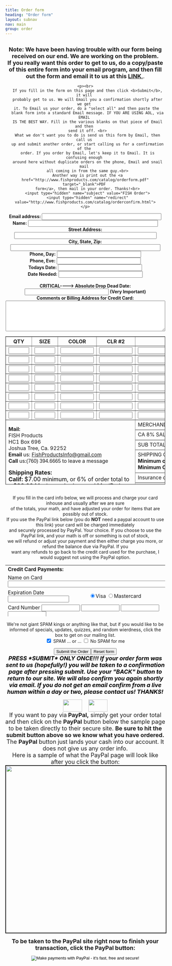 ```yaml
---
title: Order form
heading: "Order form"
layout: subnav
nav: main
group: order
---
```



<form action="http://www.fishproducts.com/cgi-bin/formmail/FormMail.pl" method="POST" name="orderform" enctype="x-www-form-urlencoded">
  <center>
    <p><br>
      <b><font size="+1">Note: We have been having trouble with our form being 
      received on our end. We are working on the problem. <br>
      If you really want this order to get to us, do a copy/paste of this entire 
      form into your email program, and then fill out the form and email it to 
      us at this <a href="mailto:FishProductsInfo@gmail.com">LINK</a></font></b><font size="+1"><a href="mailto:form@fishproducts.com">.</a>. 
      </font> </p>
      
    <p><br>
      If you fill in the form on this page and then click <b>Submit</b>, it will 
      probably get to us. We will Email you a confirmation shortly after we get 
      it. To Email us your order, do a "select all" and then paste the 
      blank form into a standard Email message. IF YOU ARE USING AOL, via EMAIL 
      IS THE BEST WAY. Fill in the various blanks on that piece of Email and then 
      send it off. <br>
      What we don't want you to do is send us this form by Email, then call us 
      up and submit another order, or start calling us for a confirmation of the 
      order. If you order by Email, let's keep it to Email. It is confusing enough 
      around here without duplicate orders on the phone, Email and snail mail 
      all coming in from the same guy.<br>
      Another way is print out the <a href="http://www.fishproducts.com/catalog/orderform.pdf" target="_blank">PDF 
      form</a>, then mail in your order. Thanks!<br>
      <input type="hidden" name="subject" value="FISH Order">
      <input type="hidden" name="redirect" value="http://www.fishproducts.com/catalog/orderconfirm.html">
    </p>
  </center>
  <p> 
    </p><center>
      <b>Email address: </b> 
      <input name="email" type="text" size="44">
      <br>
      <b>Name:</b> 
      <input name="Name" type="text" size="48">
      <br>
      <b>Street Address:</b> 
      <input name="Street" type="text" size="53">
      <br>
      <b>City, State, Zip:</b> 
      <input name="CityStateZip" type="text" size="56">
      <br>
      <b>Phone, Day:</b> 
      <input name="PhoneDay" type="text" size="30">
      <br>
      <b>Phone, Eve:</b> 
      <input name="PhoneEve" type="text" size="30">
      <br>
      <b>Todays Date:</b> 
      <input name="Date" type="text" size="30">
      <br>
      <b>Date Needed:</b> 
      <input name="DateNeeded" type="text" size="30">
      <br>
      <br>
      <b>CRITICAL----&gt; Absolute Drop Dead Date:</b> 
      <input name="DropDead" type="text" size="30">
      <b>(Very Important) </b><br>
      <b>Comments or Billing Address for Credit Card:</b> 
      <textarea name="Comments" rows="6" cols="60"></textarea>
    </center>
  <p></p>

<p></p><center>
    <table border="1" width="563" cellspacing="2" cellpadding="0" height="465">
      <tbody><tr> 
        <th width="10%" height="16">QTY</th>
        <th width="10%" height="16">SIZE</th>
        <th width="13%" height="16">COLOR</th>
        <th width="13%" height="16">CLR #2</th>
        <th width="29%" height="16">ITEM</th>
        <th width="12%" height="16">EACH</th>
        <th width="13%" height="16">TOTAL</th>
      </tr>
      <tr> 
        <td width="10%" height="29"><input name="Qty1" size="5" type="text"></td>
        <td width="10%" height="29"><input name="Size1" size="5" type="text"></td>
        <td width="13%" height="29"><input name="Color1" size="10" type="text"></td>
        <td width="13%" height="29"><input name="Color11" size="10" type="text"></td>
        <td width="29%" height="29"><input name="Item1" size="25" type="text"></td>
        <td width="12%" height="29"><input name="Cost1" size="8" type="text"></td>
        <td width="13%" height="29"><input name="Total1" size="10" type="text"></td>
      </tr>
      <tr> 
        <td width="10%" height="29"><input name="Qty2" size="5" type="text"></td>
        <td width="10%" height="29"><input name="Size2" size="5" type="text"></td>
        <td width="13%" height="29"><input name="Color2" size="10" type="text"></td>
        <td width="13%" height="29"><input name="Color22" size="10" type="text"></td>
        <td width="29%" height="29"><input name="Item2" size="25" type="text"></td>
        <td width="12%" height="29"><input name="Cost2" size="8" type="text"></td>
        <td width="13%" height="29"><input name="Total2" size="10" type="text"></td>
      </tr>
      <tr> 
        <td width="10%" height="29"><input name="Qty3" size="5" type="text"></td>
        <td width="10%" height="29"><input name="Size3" size="5" type="text"></td>
        <td width="13%" height="29"><input name="Color3" size="10" type="text"></td>
        <td width="13%" height="29"><input name="Color33" size="10" type="text"></td>
        <td width="29%" height="29"><input name="Item3" size="25" type="text"></td>
        <td width="12%" height="29"><input name="Cost3" size="8" type="text"></td>
        <td width="13%" height="29"><input name="Total3" size="10" type="text"></td>
      </tr>
      <tr> 
        <td width="10%" height="29"><input name="Qty4" size="5" type="text"></td>
        <td width="10%" height="29"><input name="Size4" size="5" type="text"></td>
        <td width="13%" height="29"><input name="Color4" size="10" type="text"></td>
        <td width="13%" height="29"><input name="Color44" size="10" type="text"></td>
        <td width="29%" height="29"><input name="Item4" size="25" type="text"></td>
        <td width="12%" height="29"><input name="Cost4" size="8" type="text"></td>
        <td width="13%" height="29"><input name="Total4" size="10" type="text"></td>
      </tr>
      <tr> 
        <td width="10%" height="29"><input name="Qty5" size="5" type="text"></td>
        <td width="10%" height="29"><input name="Size5" size="5" type="text"></td>
        <td width="13%" height="29"><input name="Color5" size="10" type="text"></td>
        <td width="13%" height="29"><input name="Color55" size="10" type="text"></td>
        <td width="29%" height="29"><input name="Item5" size="25" type="text"></td>
        <td width="12%" height="29"><input name="Cost5" size="8" type="text"></td>
        <td width="13%" height="29"><input name="Total5" size="10" type="text"></td>
      </tr>
      <tr> 
        <td height="29"><input name="Qty6" type="text" id="Qty6" size="5"></td>
        <td height="29"><input name="Size6" type="text" id="Size6" size="5"></td>
        <td height="29"><input name="Color6" type="text" id="Color6" size="10"></td>
        <td height="29"><input name="Color66" type="text" id="Color66" size="10"></td>
        <td height="29"><input name="Item6" type="text" id="Item6" size="25"></td>
        <td height="29"><input name="Cost6" type="text" id="Cost6" size="8"></td>
        <td height="29"><input name="Total6" type="text" id="Total6" size="10"></td>
      </tr>
      <tr> 
        <td height="29"><input name="Qty7" type="text" id="Qty7" size="5"></td>
        <td height="29"><input name="Size7" type="text" id="Size7" size="5"></td>
        <td height="29"><input name="Color7" type="text" id="Color7" size="10"></td>
        <td height="29"><input name="Color77" type="text" id="Color77" size="10"></td>
        <td height="29"><input name="Item7" type="text" id="Item7" size="25"></td>
        <td height="29"><input name="Cost7" type="text" id="Cost7" size="8"></td>
        <td height="29"><input name="Total7" type="text" id="Total7" size="10"></td>
      </tr>
      <tr> 
        <td height="29"><input name="Qty8" type="text" id="Qty8" size="5"></td>
        <td height="29"><input name="Size8" type="text" id="Size8" size="5"></td>
        <td height="29"><input name="Color8" type="text" id="Color8" size="10"></td>
        <td height="29"><input name="Color88" type="text" id="Color88" size="10"></td>
        <td height="29"><input name="Item8" type="text" id="Item8" size="25"></td>
        <td height="29"><input name="Cost8" type="text" id="Cost8" size="8"></td>
        <td height="29"><input name="Total8" type="text" id="Total8" size="10"></td>
      </tr>
      <tr> 
        <td rowspan="6" colspan="4" valign="TOP"> <p><strong>Mail:</strong><br>
            FISH Products<br>
            HC1 Box 696<br>
            Joshua Tree, Ca. 92252<br>
            <b>Email </b>us: <a href="mailto:FishProductsInfo@gmail.com">FishProductsInfo@gmail.com</a><br>
            <b>Call</b> us:<font face="Arial, Helvetica, sans-serif">(760) 394.6665</font> 
            to leave a message </p>
          <p><b><font size="+1">Shipping Rates:<br>
            Calif:</font></b><font size="+1"> </font><font color="#000000" size="+1">$7.00 minimum</font><font size="+1">, or 6% of order total to 
            a $28.00 Maximum. Ledges and MaxiPads, So. Cal add $6, Nor. Cal add 
            $9</font><font size="+1"><br>
            <b>All other 47 States:</b> </font><font color="#000000" size="+1">$10.00 
            minimum,</font><font size="+1"> or 10% of total order to a maximum 
            of $34.00. Ledges and MaxiPads, Midwest add $9, East Coast add $14<br>
            <b>AK and Hawaii:</b> Tons... email us.</font> </p></td>
        <td colspan="2" height="29">MERCHANDISE TOTAL</td>
        <td width="13%" height="29"><input name="MerchTotal" size="10" type="text"></td>
      </tr>
      <tr> 
        <td colspan="2" height="29">CA 8% SALES TAX</td>
        <td width="13%" height="29"><input name="Tax" size="10" type="text"></td>
      </tr>
      <tr> 
        <td colspan="2" height="29">SUB TOTAL</td>
        <td width="13%" height="29"><input name="Subtotal" size="10" type="text"></td>
      </tr>
      <tr> 
        <td colspan="2" height="38">SHIPPING CHARGES (see chart)<br> <b>Minimum 
          charge in Calif: $7.00<br>
          Minimum Charge all other states: $10.00</b></td>
        <td width="13%" height="38"><input name="UPS" size="10" type="text"></td>
      </tr>
      <tr> 
        <td colspan="2" height="29">Insurance charges for Cam Repair shipping</td>
        <td width="13%" height="29"><input name="COD" size="10" type="text"></td>
      </tr>
      <tr> 
        <td colspan="2" height="29"><p><b><i>If you need room for more items, 
            add them into the comments text block above or just email us your 
            order.</i></b></p>
          <p><b>GRAND TOTAL:<br>
            <br>
            </b></p></td>
        <td width="13%" height="29"><input name="GrandTotal" size="10" type="text"></td>
      </tr>
    </tbody></table>
    <br>
  </center>
  <center>If you fill in the card info below, we will process
and charge your card inhouse and usually after we are sure<br>
of the totals, your math, and have adjusted your order for items
that are possibly out of stock. <br>
If you use the PayPal link below (you do <b>NOT</b> need a paypal
account to use this link) your card will be charged immediately<br>
and securely processed by PayPal. Your choice. If you choose to
use the PayPal link, and your math is off or something is out
of stock,<br>
we will refund or adjust your payment and then either charge you
more, or refund the balance due via PayPal. If you <br>
want any refunds to go back to the credit card used for the purchase,
I would suggest not using the PayPal option.<table width="550" border="0" cellspacing="2" cellpadding="0" height="161">
  <tbody><tr>
    <td colspan="2" height="16"><strong>Credit Card Payments:</strong></td>
     
  </tr>
  <tr>
    <td colspan="2" height="29">Name on Card <input name="NameOnCard" size="71" type="text"></td>
     
  </tr>
  <tr>
    <td width="42%" height="29">Expiration Date <input name="Expires" size="21" type="text"></td> 
    <td width="58%" height="29"><input type="radio" name="payment_method" value="Visa" checked="1">Visa <input type="radio" name="payment_method" value="Mastercard">Mastercard</td> 
  </tr>
  <tr>
    <td colspan="2" height="46">Card Number 
          <input name="cardnumber" type="text" id="cardnumber" size="12" maxlength="4">
          <input name="cardnumber" type="text" id="cardnumber" size="12" maxlength="4">
          <input name="cardnumber" type="text" id="cardnumber" size="12" maxlength="4">
          <input name="cardnumber" type="text" id="cardnumber" size="12" maxlength="4">
          <br>
      3 digit number on the back of the card: 
          <input name="security code" type="text" size="12" maxlength="3"></td>
     
  </tr>
  <tr>
    <td colspan="2" align="CENTER" height="28"><strong>SHOP EARLY,
      SHOP OFTEN<br>
      SHOP HEAVY</strong></td>
     
  </tr>
</tbody></table>We're not giant SPAM kings or anything like that, but
if you would like to be informed of specials, updates, quizzes,
and random wierdness, click the box to get on our mailing list.<br>
<input type="checkbox" name="SpamOk" value="checkbox" checked="1">
SPAM ... or ... <input type="checkbox" name="NoSpam" value="checkbox">
No SPAM for me</center><p></p>

<p></p><center><font color="#00ff00"><input name="Submit" type="submit" value="Submit the Order"><input name="name" type="reset" value="Reset form"><br>
      </font><b><i><font color="#000000" size="+1">PRESS *SUBMIT* ONLY ONCE!!! 
      If your order form was sent to us (hopefully!) you will be taken to a confirmation 
      page after pressing submit. Use your "BACK" button to return to 
      our site. We will also confirm you again shortly via email. If you do not 
      get an email confirm from a live human within a day or two, please contact 
      us! THANKS!</font></i></b> 
    </center><p></p>

<p></p><center><a href="./FISH PRODUCTS Order Form_files/visa.gif"><img src="./FISH PRODUCTS Order Form_files/visa.gif" align="BOTTOM" hspace="10" width="60" height="38" naturalsizeflag="3" name="visa.gif" border="0"></a><a href="./FISH PRODUCTS Order Form_files/mastercard.gif"><img src="./FISH PRODUCTS Order Form_files/mastercard.gif" align="BOTTOM" hspace="10" width="60" height="38" naturalsizeflag="3" name="mastercard.gif" border="0"></a><br>
<font size="+1">If you want to pay via<b> PayPal,</b> simply get
your order total and then click on the <b>PayPal</b> button below
the sample page<br>
      to be taken directly to their secure site. <b>Be sure to hit the submit 
      button above so we know what you have ordered.</b> <br>
The <b>PayPal</b> button just lands your cash into our account.
It does not give us any order info.<br>
Here is a sample of what the PayPal page will look like after
you click the button:<br>
<img src="./FISH PRODUCTS Order Form_files/paypal_image.jpg" width="700" height="524" align="BOTTOM" border="2" naturalsizeflag="3"></font></center><p></p>

<p></p><center><b><font size="+1">To be taken to the PayPal site right
now to finish your<br>
transaction, click the PayPal button:</font></b></center><p></p>

</form>
<form action="https://www.paypal.com/cgi-bin/webscr" method="POST" enctype="x-www-form-urlencoded" name="paypalform">

<p></p><center><input type="hidden" name="cmd" value="_xclick"> <input type="hidden" name="business" value="PayPal@FishProducts.com">
<input type="hidden" name="item_name" value="FISH Products Order Total">
<input type="hidden" name="no_shipping" value="1"> <input type="hidden" name="return" value="http://www.fishproducts.com"> <input type="hidden" name="cn" value="Special Instructions (optional"> <input type="hidden" name="no_note" value="1"> <input type="hidden" name="currency_code" value="USD"> <input src="./FISH PRODUCTS Order Form_files/x-click-but6.gif" type="image" border="0" name="submit" alt="Make payments with PayPal - it&#39;s fast, free and secure!" align="BOTTOM">
  </center>
  <p>&nbsp;
</p></form>



